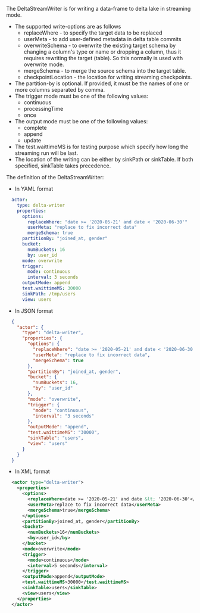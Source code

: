 The DeltaStreamWriter is for writing a data-frame to delta lake in streaming mode.

- The supported write-options are as follows
    - replaceWhere - to specify the target data to be replaced
    - userMeta - to add user-defined metadata in delta table commits
    - overwriteSchema - to overwrite the existing target schema by changing a column's type or name or dropping a column, thus it requires rewriting the target (table). So this normally is used with overwrite mode.
    - mergeSchema - to merge the source schema into the target table.
    - checkpointLocation - the location for writing streaming checkpoints.
- The partition-by is optional. If provided, it must be the names of one or more columns separated by comma.
- The trigger mode must be one of the following values:
  - continuous
  - processingTime
  - once
- The output mode must be one of the following values:
  - complete
  - append
  - update
- The test.waittimeMS is for testing purpose which specify how long the streaming run will be last.
- The location of the writing can be either by sinkPath or sinkTable. If both specified, sinkTable takes precedence.

The definition of the DeltaStreamWriter:

- In YAML format
```yaml
  actor:
    type: delta-writer
    properties:
      options:
        replaceWhere: "date >= '2020-05-21' and date < '2020-06-30'"
        userMeta: "replace to fix incorrect data"
        mergeSchema: true
      partitionBy: "joined_at, gender"
      bucket:
        numBuckets: 16
        by: user_id
      mode: overwrite
      trigger:
        mode: continuous
        interval: 3 seconds
      outputMode: append
      test.waittimeMS: 30000
      sinkPath: /tmp/users
      view: users      
```
- In JSON format
```json
  {
    "actor": {
      "type": "delta-writer",
      "properties": {
        "options": {
          "replaceWhere": "date >= '2020-05-21' and date < '2020-06-30'",
          "userMeta": "replace to fix incorrect data",
          "mergeSchema": true
        },
        "partitionBy": "joined_at, gender",
        "bucket": {
          "numBuckets": 16,
          "by": "user_id"
        },
        "mode": "overwrite",
        "trigger": {
          "mode": "continuous",
          "interval": "3 seconds"
        },
        "outputMode": "append",
        "test.waittimeMS": "30000",
        "sinkTable": "users",
        "view": "users"
      }
    }
  }
```
- In XML format
```xml
  <actor type="delta-writer">
    <properties>
      <options>
        <replaceWhere>date >= '2020-05-21' and date &lt; '2020-06-30'</replaceWhere>
        <userMeta>replace to fix incorrect data</userMeta>
        <mergeSchema>true</mergeSchema>
      </options>
      <partitionBy>joined_at, gender</partitionBy>
      <bucket>
        <numBuckets>16</numBuckets>
        <by>user_id</by>
      </bucket>
      <mode>overwrite</mode>
      <trigger>
        <mode>continuous</mode>
        <interval>5 seconds</interval>
      </trigger>
      <outputMode>append</outputMode>
      <test.waittimeMS>30000</test.waittimeMS>
      <sinkTable>users</sinkTable>
      <view>users</view>
    </properties>
  </actor>
```